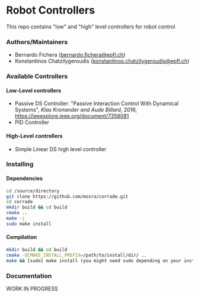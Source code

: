 # Robot Controllers
This repo contains "low" and "high" level controllers for robot control

### Authors/Maintainers

- Bernardo Fichera (bernardo.fichera@epfl.ch)
- Konstantinos Chatzilygeroudis (konstantinos.chatzilygeroudis@epfl.ch)

### Available Controllers

#### Low-Level controllers
- Passive DS Controller:
  "Passive Interaction Control With Dynamical Systems", *Klas Kronander and Aude Billard*, 2016, https://ieeexplore.ieee.org/document/7358081
- PID Controller

#### High-Level controllers
- Simple Linear DS high level controller

### Installing

#### Dependencies

```sh
cd /source/directory
git clone https://github.com/mosra/corrade.git
cd corrade
mkdir build && cd build
cmake ..
make -j
sudo make install
```

#### Compilation

```sh
mkdir build && cd build
cmake -DCMAKE_INSTALL_PREFIX=/path/to/install/dir/ ..
make && [sudo] make install (you might need sudo depending on your installation directory)
```
### Documentation

WORK IN PROGRESS
